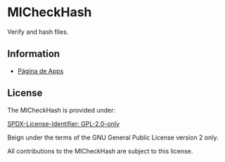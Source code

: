 # MICheckHash

Verify and hash files.

## Information

- [Página de Apps](https://www.mestredainfo.com.br/p/micheckhash.html)

## License

The MICheckHash is provided under:

[SPDX-License-Identifier: GPL-2.0-only](https://spdx.org/licenses/GPL-2.0-only.html)

Beign under the terms of the GNU General Public License version 2 only.

All contributions to the MICheckHash are subject to this license.

